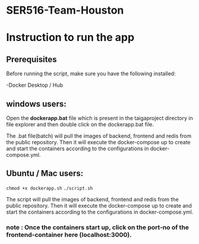 # SER516-Team-Houston

#  Instruction to run the app


## Prerequisites

Before running the script, make sure you have the following installed:

-Docker Desktop / Hub

## windows users:
 Open the **dockerapp.bat** file which is present in the taigaproject directory  in file explorer and then double click on the dockerapp.bat file.

 The .bat file(batch) will pull the images of backend, frontend and redis from the public repository.
 Then it will execute the docker-compose up to create and start the containers according to the configurations in docker-compose.yml.


## Ubuntu / Mac users:
  ``` chmod +x dockerapp.sh ```
  ``` ./script.sh ```


 The script will pull the images of backend, frontend and redis from the public repository.
 Then it will execute the docker-compose up to create and start the containers according to the configurations in docker-compose.yml.

### note : Once the containers start up,  click on the port-no of the frontend-container here (localhost:3000).
